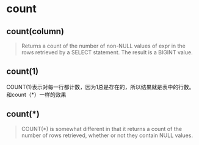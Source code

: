 # count

## count(column)

> Returns a count of the number of non-NULL values of expr in the rows retrieved by a SELECT statement. The result is a BIGINT value.



## count(1)

COUNT(1)表示对每一行都计数，因为1总是存在的，所以结果就是表中的行数。和count（*）一样的效果

## count(*)

> COUNT(\*) is somewhat different in that it returns a count of the number of rows retrieved, whether or not they contain NULL values.
